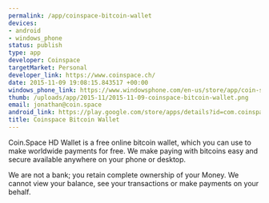 ```yaml
--- 
permalink: /app/coinspace-bitcoin-wallet
devices: 
- android
- windows_phone
status: publish
type: app
developer: Coinspace
targetMarket: Personal
developer_link: https://www.coinspace.ch/
date: 2015-11-09 19:08:15.843517 +00:00
windows_phone_link: https://www.windowsphone.com/en-us/store/app/coin-space-digital-currency-wallet/d5498bc9-60fa-4129-beb2-1370b43a6431
thumb: /uploads/app/2015-11/2015-11-09-coinspace-bitcoin-wallet.png
email: jonathan@coin.space
android_link: https://play.google.com/store/apps/details?id=com.coinspace.app
title: Coinspace Bitcoin Wallet
---
```


Coin.Space HD Wallet is a free online bitcoin wallet, which you can use to make worldwide payments for free. We make paying with bitcoins easy and secure available anywhere on your phone or desktop.

We are not a bank; you retain complete ownership of your Money. We cannot view your balance, see your transactions or make payments on your behalf.

